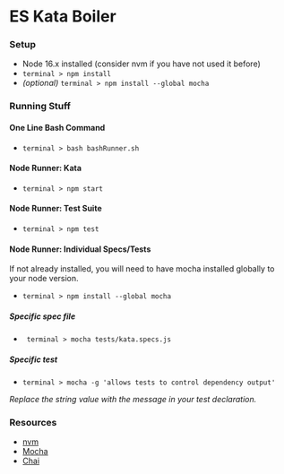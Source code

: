 # ES Kata Boiler

### Setup
- Node 16.x installed (consider nvm if you have not used it before)
- ``` terminal > npm install ```
- *(optional)* ``` terminal > npm install --global mocha ```

### Running Stuff

#### One Line Bash Command
- ``` terminal > bash bashRunner.sh ```

#### Node Runner: Kata
- ``` terminal > npm start ```

#### Node Runner: Test Suite
- ``` terminal > npm test ```

#### Node Runner: Individual Specs/Tests
If not already installed, you will need to have mocha installed globally to your node version.
- ``` terminal > npm install --global mocha ```

##### Specific spec file
- ``` terminal > mocha tests/kata.specs.js```

##### Specific test
- ``` terminal > mocha -g 'allows tests to control dependency output' ```

*Replace the string value with the message in your test declaration.*

### Resources
- [nvm](https://github.com/nvm-sh/nvm)
- [Mocha](https://mochajs.org/)
- [Chai](https://www.chaijs.com/)
